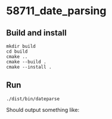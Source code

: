 # 58711_date_parsing

## Build and install

```shell
mkdir build
cd build
cmake ..
cmake --build .
cmake --install .
```

## Run

```shell
./dist/bin/dateparse
```

Should output something like:

```text
```

